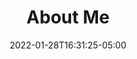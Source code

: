 ---
title: "About Me" # Title of your project
date: 2022-01-28T16:31:25-05:00
weight: 0 # Order in which to show this project on the home page
external_link: "" # Optional external link instead of modal
draft: false
---